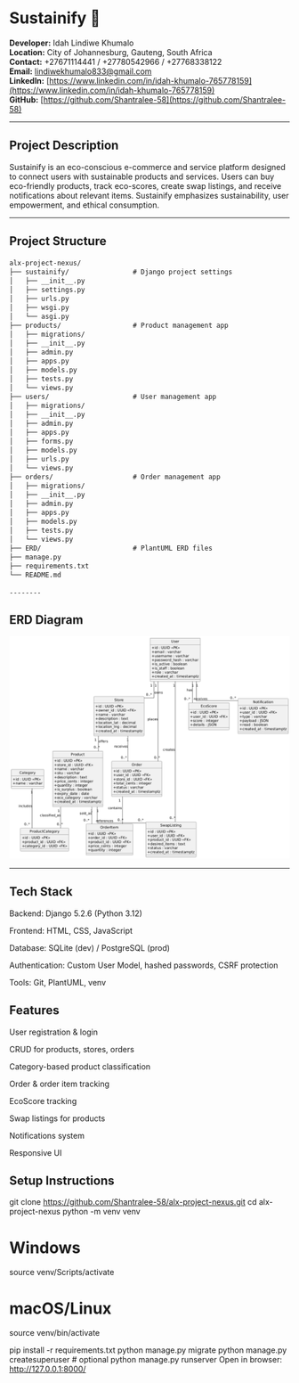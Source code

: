 # Sustainify 🌱

**Developer:** Idah Lindiwe Khumalo  
**Location:** City of Johannesburg, Gauteng, South Africa  
**Contact:** +27671114441 / +27780542966 / +27768338122  
**Email:** lindiwekhumalo833@gmail.com  
**LinkedIn:** [https://www.linkedin.com/in/idah-khumalo-765778159](https://www.linkedin.com/in/idah-khumalo-765778159)  
**GitHub:** [https://github.com/Shantralee-58](https://github.com/Shantralee-58)  

---

## Project Description

Sustainify is an eco-conscious e-commerce and service platform designed to connect users with sustainable products and services. Users can buy eco-friendly products, track eco-scores, create swap listings, and receive notifications about relevant items. Sustainify emphasizes sustainability, user empowerment, and ethical consumption.

---

## Project Structure

```
alx-project-nexus/
├── sustainify/                # Django project settings
│   ├── __init__.py
│   ├── settings.py
│   ├── urls.py
│   ├── wsgi.py
│   └── asgi.py
├── products/                  # Product management app
│   ├── migrations/
│   ├── __init__.py
│   ├── admin.py
│   ├── apps.py
│   ├── models.py
│   ├── tests.py
│   └── views.py
├── users/                     # User management app
│   ├── migrations/
│   ├── __init__.py
│   ├── admin.py
│   ├── apps.py
│   ├── forms.py
│   ├── models.py
│   ├── urls.py
│   └── views.py
├── orders/                    # Order management app
│   ├── migrations/
│   ├── __init__.py
│   ├── admin.py
│   ├── apps.py
│   ├── models.py
│   ├── tests.py
│   └── views.py
├── ERD/                       # PlantUML ERD files
├── manage.py
├── requirements.txt
└── README.md

--------
```
## ERD Diagram

![Sustainify ERD](ERD/sustainify_erd.png)

-----

## Tech Stack

Backend: Django 5.2.6 (Python 3.12)

Frontend: HTML, CSS, JavaScript 

Database: SQLite (dev) / PostgreSQL (prod)

Authentication: Custom User Model, hashed passwords, CSRF protection

Tools: Git, PlantUML, venv

## Features

User registration & login

CRUD for products, stores, orders

Category-based product classification

Order & order item tracking

EcoScore tracking

Swap listings for products

Notifications system

Responsive UI

## Setup Instructions

git clone https://github.com/Shantralee-58/alx-project-nexus.git
cd alx-project-nexus
python -m venv venv

# Windows
source venv/Scripts/activate

# macOS/Linux
source venv/bin/activate

pip install -r requirements.txt
python manage.py migrate
python manage.py createsuperuser  # optional
python manage.py runserver
Open in browser: http://127.0.0.1:8000/

